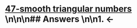 # [47-smooth triangular numbers](https://projecteuler.net/problem=581) \n\n\n## Answers \n\n1. &larr;
